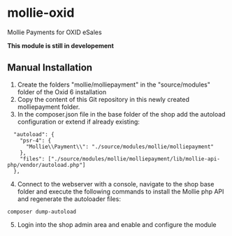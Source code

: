 # mollie-oxid
Mollie Payments for OXID eSales

**This module is still in developement**

## Manual Installation
1. Create the folders "mollie/molliepayment" in the "source/modules" folder of the Oxid 6 installation
2. Copy the content of this Git repository in this newly created molliepayment folder.
3. In the composer.json file in the base folder of the shop add the autoload configuration or extend if already existing:
```
  "autoload": {
    "psr-4": {
      "Mollie\\Payment\\": "./source/modules/mollie/molliepayment"
    },
    "files": ["./source/modules/mollie/molliepayment/lib/mollie-api-php/vendor/autoload.php"]
  },
```
4. Connect to the webserver with a console, navigate to the shop base folder and execute the following commands to install the Mollie php API and regenerate the autoloader files:
```
composer dump-autoload
```
5. Login into the shop admin area and enable and configure the module
